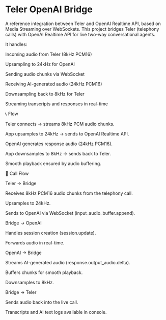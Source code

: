 # Teler OpenAI Bridge

A reference integration between Teler and OpenAI Realtime API, based on Media Streaming over WebSockets. This project bridges Teler (telephony calls) with OpenAI Realtime API for live two-way conversational agents.

It handles:

Incoming audio from Teler (8kHz PCM16)

Upsampling to 24kHz for OpenAI

Sending audio chunks via WebSocket

Receiving AI-generated audio (24kHz PCM16)

Downsampling back to 8kHz for Teler

Streaming transcripts and responses in real-time

📞 Flow

Teler connects → streams 8kHz PCM audio chunks.

App upsamples to 24kHz → sends to OpenAI Realtime API.

OpenAI generates response audio (24kHz PCM16).

App downsamples to 8kHz → sends back to Teler.

Smooth playback ensured by audio buffering.

🔄 Call Flow

Teler → Bridge

Receives 8kHz PCM16 audio chunks from the telephony call.

Upsamples to 24kHz.

Sends to OpenAI via WebSocket (input_audio_buffer.append).

Bridge → OpenAI

Handles session creation (session.update).

Forwards audio in real-time.

OpenAI → Bridge

Streams AI-generated audio (response.output_audio.delta).

Buffers chunks for smooth playback.

Downsamples to 8kHz.

Bridge → Teler

Sends audio back into the live call.

Transcripts and AI text logs available in console.
